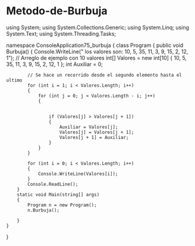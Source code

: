 # Metodo-de-Burbuja
using System;
using System.Collections.Generic;
using System.Linq;
using System.Text;
using System.Threading.Tasks;

namespace ConsoleApplication75_burbuja
{
    class Program
    {
        public void Burbuja()
        {
            Console.WriteLine(" los valores son: 10, 5, 35, 11, 3, 9, 15, 2, 12, 1");
            // Arreglo de ejemplo con 10 valores
            int[] Valores = new int[10] { 10, 5, 35, 11, 3, 9, 15, 2, 12, 1 };
            int Auxiliar = 0;

            // Se hace un recorrido desde el segundo elemento hasta el ultimo
            for (int i = 1; i < Valores.Length; i++)
            {
                for (int j = 0; j < Valores.Length - i; j++)
                {


                    if (Valores[j] > Valores[j + 1])
                    {
                        Auxiliar = Valores[j];
                        Valores[j] = Valores[j + 1];
                        Valores[j + 1] = Auxiliar;
                    }
                }
            }

            for (int i = 0; i < Valores.Length; i++)
            {
                Console.WriteLine(Valores[i]);
            }
            Console.ReadLine();
        }
        static void Main(string[] args)
        {
            Program n = new Program();
            n.Burbuja();

        }
    }
}
